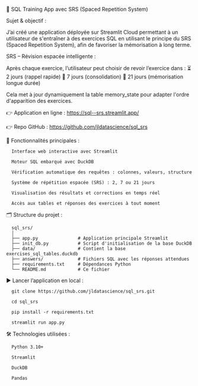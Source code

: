 🧠 SQL Training App avec SRS (Spaced Repetition System)


Sujet & objectif :

J’ai créé une application déployée sur Streamlit Cloud permettant à un utilisateur de s'entraîner à des exercices SQL en utilisant le principe du SRS (Spaced Repetition System), afin de favoriser la mémorisation à long terme.



SRS – Révision espacée intelligente :

Après chaque exercice, l’utilisateur peut choisir de revoir l’exercice dans :
      ⏳ 2 jours (rappel rapide)
      📆 7 jours (consolidation)
      🧠 21 jours (mémorisation longue durée)

Cela met à jour dynamiquement la table memory_state pour adapter l'ordre d'apparition des exercices.



👉 Application en ligne : https://sql--srs.streamlit.app/

👉 Repo GitHub : https://github.com/jldatascience/sql_srs



🚀 Fonctionnalités principales :

      Interface web interactive avec Streamlit
      
      Moteur SQL embarqué avec DuckDB
      
      Vérification automatique des requêtes : colonnes, valeurs, structure
      
      Système de répétition espacée (SRS) : 2, 7 ou 21 jours
      
      Visualisation des résultats et corrections en temps réel
      
      Accès aux tables et réponses des exercices à tout moment



🗂️ Structure du projet :

      sql_srs/
      │
      ├── app.py               # Application principale Streamlit
      ├── init_db.py           # Script d'initialisation de la base DuckDB
      ├── data/                # Contient la base exercises_sql_tables.duckdb
      ├── answers/             # Fichiers SQL avec les réponses attendues
      ├── requirements.txt     # Dépendances Python
      └── README.md            # Ce fichier



▶️ Lancer l’application en local :

      git clone https://github.com/jldatascience/sql_srs.git
      
      cd sql_srs
      
      pip install -r requirements.txt
      
      streamlit run app.py



🛠️ Technologies utilisées :

      Python 3.10+
      
      Streamlit
      
      DuckDB
      
      Pandas
